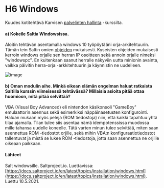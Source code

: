 # H6 Windows

Kuudes kotitehtävä Karvisen [palvelinten hallinta](https://terokarvinen.com/2021/configuration-management-systems-palvelinten-hallinta-ict4tn022-spring-2021/#h3-versionhallinta) -kurssilta.

#### a) Kokeile Saltia Windowsissa.

Aloitin tehtävän asentamalla windows 10 työpöytääni orja-arkitehtuurin. Tämän tein Saltin omien [ohjeiden](https://docs.saltproject.io/en/latest/topics/installation/windows.html) mukaisesti. Kyseisten ohjeiden mukaisesti kerroin windows orjalle sen herran IP osoitteen sekä annoin orjalle nimeksi "windowspc". En kuitenkaan saanut herralle näkyviin uutta minionin avainta, vaikka päivitin herra-orja -arkkitehtuurin ja käynnistin ne uudelleen.

![image](https://user-images.githubusercontent.com/82265726/117703033-f284c200-b1d1-11eb-89cc-d5811b3fe1f6.png)
 

#### b) Oman modulin aihe. Minkä oikean elämän ongelman haluat ratkaista Saltilla kurssin viimeisessä tehtävässä? Millaisia asioita pitää ottaa huomioon, mitä pitää selvittää?

VBA (Visual Boy Advanced) eli nintendon käsikonsoli "GameBoy" emulaattorin asennus sekä esimerkiksi näppäinasetusten konfigurointi. Haluan mukaan myös pelejä (ROM tiedostoja) niin, että kaikki tapahtuu yhtä tilaa ajamalla. Tilan tulee siis asentaa nämä idempotenssissa muodossa mille tahansa uudelle koneelle. Tätä varten minun tulee selvittää, miten saan asennettua ROM -tiedostot orjille, sekä mihin VBA:n konfiguraatiotiedostot tallentuvat ja mistä se lukee ROM -tiedostoja, jotta saan asennettua ne orjille oikeaan paikkaan.


#### Lähteet

Salt windowsille. Saltproject.io. Luettavissa: [https://docs.saltproject.io/en/latest/topics/installation/windows.html](https://docs.saltproject.io/en/latest/topics/installation/windows.html). Luettu 10.5.2021.

